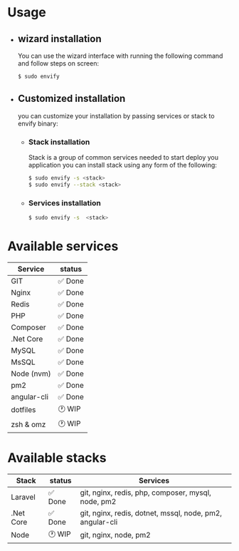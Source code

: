 # Usage

* ## wizard installation

    You can use the wizard interface with running the following command and follow steps on screen: 

    ```bash
    $ sudo envify
    ```

* ## Customized installation 
   you can customize your installation by passing services or stack to envify binary:
  * ### Stack installation
    Stack is a group of common services needed to start deploy you application you can install stack using any form of the following:  
    ```bash 
    $ sudo envify -s <stack>
    $ sudo envify --stack <stack>
    ```
    
  * ### Services installation
    ```bash 
    $ sudo envify -s  <stack>
    ```



# Available services
| Service     | status                  |
|-------------|-------------------------|
| GIT         | :white_check_mark: Done |
| Nginx       | :white_check_mark: Done |
| Redis       | :white_check_mark: Done |
| PHP         | :white_check_mark: Done |
| Composer    | :white_check_mark: Done |
| .Net Core   | :white_check_mark: Done |
| MySQL       | :white_check_mark: Done |
| MsSQL       | :white_check_mark: Done |
| Node (nvm)  | :white_check_mark: Done |
| pm2         | :white_check_mark: Done |
| angular-cli | :white_check_mark: Done |
| dotfiles    | :clock1: WIP            |
| zsh & omz   | :clock1: WIP            |



# Available stacks
| Stack     | status                  | Services                                                 |
|-----------|-------------------------|----------------------------------------------------------|
| Laravel   | :white_check_mark: Done | git, nginx, redis, php, composer, mysql, node, pm2       |
| .Net Core | :white_check_mark: Done | git, nginx, redis, dotnet, mssql, node, pm2, angular-cli |
| Node      | :clock1: WIP            | git, nginx, node, pm2                                    |

